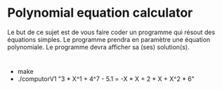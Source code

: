 # Polynomial equation calculator

Le but de ce sujet est de vous faire coder un programme qui résout des équations
simples. Le programme prendra en paramètre une équation polynomiale. Le programme devra
afficher sa (ses) solution(s).

#
* make
* ./computorV1 "3 * X^1 + 4^7 - 5.1 = -X * X + 2 * X + X^2 * 6"
